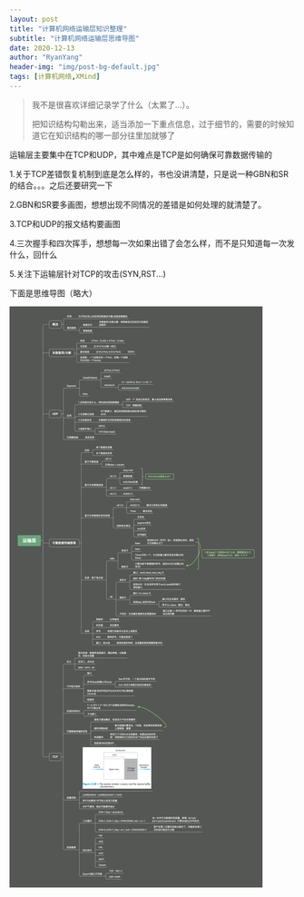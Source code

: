 ```yaml
---
layout: post
title: "计算机网络运输层知识整理"
subtitle: "计算机网络运输层思维导图"
date: 2020-12-13
author: "RyanYang"
header-img: "img/post-bg-default.jpg"
tags: [计算机网络,XMind]
---
```


> 我不是很喜欢详细记录学了什么（太累了...）。
>
> 把知识结构勾勒出来，适当添加一下重点信息，过于细节的，需要的时候知道它在知识结构的哪一部分往里加就够了

运输层主要集中在TCP和UDP，其中难点是TCP是如何确保可靠数据传输的

1.关于TCP差错恢复机制到底是怎么样的，书也没讲清楚，只是说一种GBN和SR的结合。。。之后还要研究一下

2.GBN和SR要多画图，想想出现不同情况的差错是如何处理的就清楚了。

3.TCP和UDP的报文结构要画图

4.三次握手和四次挥手，想想每一次如果出错了会怎么样，而不是只知道每一次发什么，回什么

5.关注下运输层针对TCP的攻击(SYN,RST...)

下面是思维导图（略大）

![运输层](/img/CN_transport.png)

